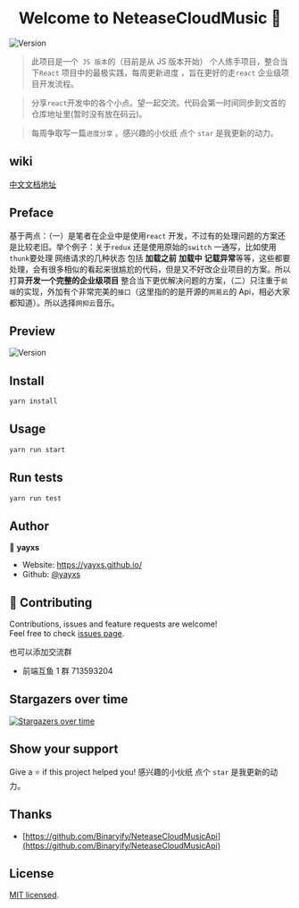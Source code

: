 <!--
 * @Author: yayxs
 * @Date: 2020-08-30 12:05:59
 * @LastEditTime: 2020-09-04 20:47:39
 * @LastEditors: yayxs
 * @Description:
 * @FilePath: \NeteaseCloudMusic\README.md
 * @
-->
<h1 align="center">Welcome to NeteaseCloudMusic 👋</h1>
<p>
  <img alt="Version" src="https://img.shields.io/badge/version-0.1.0-blue.svg?cacheSeconds=2592000" />
</p>

> 此项目是一个` JS 版本`的（目前是从 JS 版本开始） 个人练手项目，整合当下`React` 项目中的最极实践，每周更新进度 ，旨在更好的走`react` 企业级项目开发流程。

> 分享`react`开发中的各个小点。望一起交流。代码会第一时间同步到文首的 仓库地址里(暂时没有放在码云)。

> 每周争取写一篇`进度分享` 。感兴趣的小伙纸 点个 `star` 是我更新的动力。

## wiki

[中文文档地址](https://github.com/yayxs/NeteaseCloudMusic/blob/master/docs/README.md)

## Preface

基于两点：（一）是笔者在企业中是使用`react` 开发，不过有的处理问题的方案还是比较老旧。举个例子：关于`redux` 还是使用原始的`switch` 一通写，比如使用`thunk`要处理 网络请求的几种状态 包括 **加载之前** **加载中** **记载异常**等等，这些都要处理，会有很多相似的看起来很尴尬的代码，但是又不好改企业项目的方案。所以打算**开发一个完整的企业级项目** 整合当下更优解决问题的方案，（二）只注重于`前端`的实现，外加有个非常完美的`接口`（这里指的的是开源的`网易云`的 Api，相必大家都知道）。所以选择`网抑云`音乐。

## Preview

 <img alt="Version" src="https://github.com/yayxs/NeteaseCloudMusic/blob/master/docs/images/banner.gif" />

## Install

```sh
yarn install
```

## Usage

```sh
yarn run start
```

## Run tests

```sh
yarn run test
```

## Author

👤 **yayxs**

- Website: https://yayxs.github.io/
- Github: [@yayxs](https://github.com/yayxs)

## 🤝 Contributing

Contributions, issues and feature requests are welcome!<br />Feel free to check [issues page](https://github.com/yayxs/NeteaseCloudMusic/issues).

也可以添加交流群

- 前端互鱼 1 群 713593204

## Stargazers over time

[![Stargazers over time](https://starchart.cc/yayxs/NeteaseCloudMusic.svg)](https://starchart.cc/yayxs/NeteaseCloudMusic)

## Show your support

Give a ⭐️ if this project helped you! 感兴趣的小伙纸 点个 `star` 是我更新的动力。

## Thanks

- [https://github.com/Binaryify/NeteaseCloudMusicApi](https://github.com/Binaryify/NeteaseCloudMusicApi)

## License

[MIT licensed](LICENSE).
